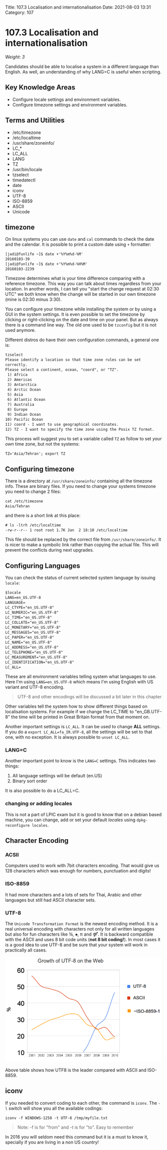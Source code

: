Title: 107.3 Localisation and internationalisation
Date: 2021-08-03 13:31
Category: 107

# 107.3 Localisation and internationalisation
*Weight: 3*

Candidates should be able to localise a system in a different language than English. As well, an understanding of why LANG=C is useful when scripting.

## Key Knowledge Areas
- Configure locale settings and environment variables.
- Configure timezone settings and environment variables.

## Terms and Utilities
- /etc/timezone
- /etc/localtime
- /usr/share/zoneinfo/
- LC_*
- LC_ALL
- LANG
- TZ
- /usr/bin/locale
- tzselect
- timedatectl
- date
- iconv
- UTF-8
- ISO-8859
- ASCII
- Unicode

## timezone
On linux systems you can use `date` and `cal` commands to check the date and the calendar. It is possible to print a custom date using `+` formatter:

````
[jadi@funlife ~]$ date +'%Y%m%d-%M'
20160103-39
[jadi@funlife ~]$ date +'%Y%m%d-%H%M'
20160103-2239
````


Timezone determines what is your time difference comparing with a reference timezone. This way you can talk about times regardless from your location. In another words, I can tell you "start the change request at 02:30 UTC" we both know when the change will be started in our own timezone (mine is 02:30 minus 3:30).

You can configure your timezone while installing the system or by using a GUI in the system settings. It is even possible to set the timezone by clicking or right-clicking on the date and time on your panel. But as always there is a command line way. The old one used to be ````tzconfig```` but it is not used anymore.

Different distros do have their own configuration commands, a general one is:


````
tzselect
Please identify a location so that time zone rules can be set correctly.
Please select a continent, ocean, "coord", or "TZ".
 1) Africa
 2) Americas
 3) Antarctica
 4) Arctic Ocean
 5) Asia
 6) Atlantic Ocean
 7) Australia
 8) Europe
 9) Indian Ocean
10) Pacific Ocean
11) coord - I want to use geographical coordinates.
12) TZ - I want to specify the time zone using the Posix TZ format.
````

This process will suggest you to set a variable called ````TZ```` as follow to set *your own* time zone, but not the systems:

````
TZ='Asia/Tehran'; export TZ
````

## Configuring timezone
There is a directory at `/usr/share/zoneinfo/` containing all the timezone info. These are binary files. If you need to change your systems timezone you need to change 2 files:

````
cat /etc/timezone
Asia/Tehran
````

and there is a short link at this place:

````
# ls -ltrh /etc/localtime
-rw-r--r-- 1 root root 1.7K Jan  2 18:10 /etc/localtime
````
This file should be replaced by the correct file from `/usr/share/zoneinfo/`. It is nicer to make a symbolic link rather than copying the actual file. This will prevent the conflicts during next upgrades.

## Configuring Languages
You can check the status of current selected system language by issuing `locale`:

````
$locale
LANG=en_US.UTF-8
LANGUAGE=
LC_CTYPE="en_US.UTF-8"
LC_NUMERIC="en_US.UTF-8"
LC_TIME="en_US.UTF-8"
LC_COLLATE="en_US.UTF-8"
LC_MONETARY="en_US.UTF-8"
LC_MESSAGES="en_US.UTF-8"
LC_PAPER="en_US.UTF-8"
LC_NAME="en_US.UTF-8"
LC_ADDRESS="en_US.UTF-8"
LC_TELEPHONE="en_US.UTF-8"
LC_MEASUREMENT="en_US.UTF-8"
LC_IDENTIFICATION="en_US.UTF-8"
LC_ALL=
````

These are all environment variables telling system what languages to use. Here I'm using `LANG=en_US.UTF-8` which means I'm using English with US variant and UTF-8 encoding.

> UTF-8 and other encodings will be discussed a bit later in this chapter

Other variables tell the system how to show different things based on localisation systems. For example if we change the LC_TIME to "en_GB.UTF-8" the time will be printed in Great Britain format from that moment on.

Another important settings is `LC_ALL`. It can be used to change **ALL** settings. If you do a `export LC_ALL=fa_IR.UTF-8`, all the settings will be set to that one, with no exception. It is always possible to `unset LC_ALL`.

### LANG=C
Another important point to know is the `LANG=C` settings. This indicates two things:

1. All language settings will be default (en.US)
2. Binary sort order

It is also possible to do a LC_ALL=C.

### changing or adding locales
This is not a part of LPIC exam but it is good to know that on a debian based machine, you can change, add or set your default *locales* using `dpkg-reconfigure locales`.

## Character Encoding
### ACSII
Computers used to work with 7bit characters encoding. That would give us 128 characters which was enough for numbers, punctuation and digits!

### ISO-8859
It had more characters and a lots of sets for Thai, Arabic and other languages but still had ASCII character sets.

### UTF-8
The `Unicode Transformation Format` is the newest encoding method. It is  a real universal encoding with characters not only for all written languages but also for fun characters like  ¾, ♠, π and ⚤. It is backward compatible with the ASCII and uses 8 bit code units (**not 8 bit coding!**). In most cases it is a good idea to use UTF-8 and be sure that your system will work in practically all cases.

![](UnicodeGrow.png)

Above table shows how UTF8 is the leader compared with ASCII and ISO-8859.

## iconv
If you needed to convert coding to each other, the command is `iconv`. The `-l` switch will show you all the available codings:

````
iconv -f WINDOWS-1258 -t UTF-8 /tmp/myfile.txt
````

> Note: -f is for "from" and -t is for "to". Easy to remember

In 2016 you will seldom need this command but it is a must to know it, specially if you are living in a non US country!

